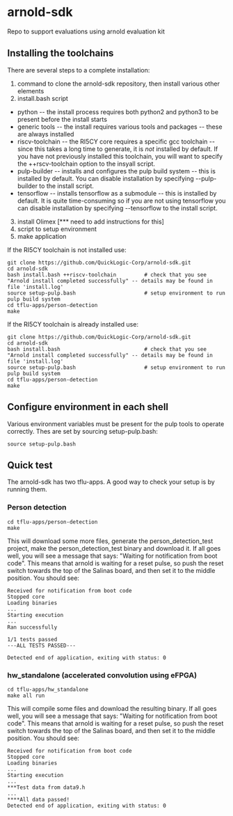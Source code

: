 # arnold-sdk
Repo to support evaluations using arnold evaluation kit
## Installing the toolchains
There are several steps to a complete installation:
1. command to clone the arnold-sdk repository, then install various other elements
2. install.bash script
  - python -- the install process requires both python2 and python3 to be present before the install starts
  - generic tools -- the install requires various tools and packages -- these are always installed
  - riscv-toolchain -- the RI5CY core requires a specific gcc toolchain -- since this takes a long time to generate, it is *not* installed by default.
If you have not previously installed this toolchain, you will want to specify the ++rscv-toolchain option to the insyall script.
  - pulp-builder -- installs and configures the pulp build system -- this is installed by default.  You can disable installation by specifying --pulp-builder to the install script.
  - tensorflow -- installs tensorflow as a submodule -- this is installed by default.  It is quite time-consuming so if you are not using tensorflow you
can disable installation by specifying --tensorflow to the install script.
3. install Olimex [*** need to add instructions for this]
4. script to setup environment
5. make application

If the RI5CY toolchain is not installed use:
~~~
git clone https://github.com/QuickLogic-Corp/arnold-sdk.git
cd arnold-sdk
bash install.bash ++riscv-toolchain  		# check that you see "Arnold install completed successfully" -- details may be found in file 'install.log'
source setup-pulp.bash						# setup environment to run pulp build system
cd tflu-apps/person-detection
make
~~~

If the RI5CY toolchain is already installed use:
~~~
git clone https://github.com/QuickLogic-Corp/arnold-sdk.git
cd arnold-sdk
bash install.bash   						# check that you see "Arnold install completed successfully" -- details may be found in file 'install.log'
source setup-pulp.bash						# setup environment to run pulp build system
cd tflu-apps/person-detection
make
~~~
## Configure environment in each shell
Various environment variables must be present for the pulp tools to operate correctly.  Thes are set by sourcing setup-pulp.bash:
~~~
source setup-pulp.bash
~~~
## Quick test
The arnold-sdk has two tflu-apps.  A good way to check your setup is by running them.
### Person detection
~~~
cd tflu-apps/person-detection
make
~~~
This will download some more files, generate the person_detection_test project, make the person_detection_test binary and download it.  If all goes well,
you will see a message that says: "Waiting for notification from boot code".  This means that arnold is waiting for a reset pulse, so push the reset switch towards the top of the Salinas board, and then set it to the middle position.  You should see:
~~~
Received for notification from boot code
Stopped core
Loading binaries
...
Starting execution
...
Ran successfully

1/1 tests passed
---ALL TESTS PASSED---

Detected end of application, exiting with status: 0
~~~
### hw_standalone (accelerated convolution using eFPGA)
~~~
cd tflu-apps/hw_standalone
make all run
~~~
This will compile some files and download the resulting binary. If all goes well,
you will see a message that says: "Waiting for notification from boot code".  This means that arnold is waiting for a reset pulse, so push the reset switch towards the top of the Salinas board, and then set it to the middle position.  You should see:
~~~
Received for notification from boot code
Stopped core
Loading binaries
...
Starting execution
...
***Test data from data9.h
...
****All data passed!
Detected end of application, exiting with status: 0
~~~
~~~
